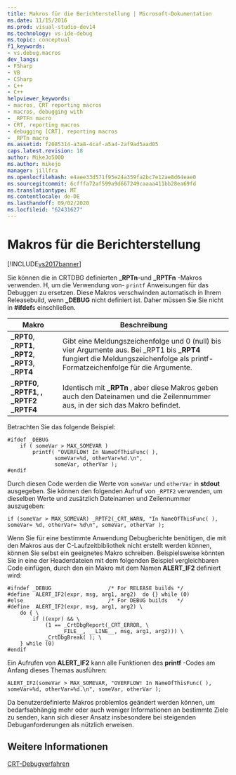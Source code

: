 ```yaml
---
title: Makros für die Berichterstellung | Microsoft-Dokumentation
ms.date: 11/15/2016
ms.prod: visual-studio-dev14
ms.technology: vs-ide-debug
ms.topic: conceptual
f1_keywords:
- vs.debug.macros
dev_langs:
- FSharp
- VB
- CSharp
- C++
- C++
helpviewer_keywords:
- macros, CRT reporting macros
- macros, debugging with
- _RPTFn macro
- CRT, reporting macros
- debugging [CRT], reporting macros
- _RPTn macro
ms.assetid: f2085314-a3a8-4caf-a5a4-2af9ad5aad05
caps.latest.revision: 18
author: MikeJo5000
ms.author: mikejo
manager: jillfra
ms.openlocfilehash: e4aee33d571f95e24a359fa2bc7e12ae8d64eae0
ms.sourcegitcommit: 6cfffa72af599a9d667249caaaa411bb28ea69fd
ms.translationtype: MT
ms.contentlocale: de-DE
ms.lasthandoff: 09/02/2020
ms.locfileid: "62431627"
---
```

# <a name="macros-for-reporting"></a>Makros für die Berichterstellung
[!INCLUDE[vs2017banner](../includes/vs2017banner.md)]

Sie können die in CRTDBG definierten **_RPTn**-und **_RPTFn** -Makros verwenden. H, um die Verwendung von- `printf` Anweisungen für das Debuggen zu ersetzen. Diese Makros verschwinden automatisch in Ihrem Releasebuild, wenn **_DEBUG** nicht definiert ist. Daher müssen Sie Sie nicht in **#ifdef**s einschließen.  
  
|Makro|Beschreibung|  
|-----------|-----------------|  
|**_RPT0**, **_RPT1**, **_RPT2**, **_RPT3**, **_RPT4**|Gibt eine Meldungszeichenfolge und 0 (null) bis vier Argumente aus. Bei _RPT1 bis **_RPT4** fungiert die Meldungszeichenfolge als printf-Formatzeichenfolge für die Argumente.|  
|**_RPTF0**, **_RPTF1**, **, _RPTF2** **_RPTF4**|Identisch mit **_RPTn** , aber diese Makros geben auch den Dateinamen und die Zeilennummer aus, in der sich das Makro befindet.|  
  
 Betrachten Sie das folgende Beispiel:  
  
```  
#ifdef _DEBUG  
    if ( someVar > MAX_SOMEVAR )  
        printf( "OVERFLOW! In NameOfThisFunc( ),  
               someVar=%d, otherVar=%d.\n",  
               someVar, otherVar );  
#endif  
```  
  
 Durch diesen Code werden die Werte von `someVar` und `otherVar` in **stdout** ausgegeben. Sie können den folgenden Aufruf von `_RPTF2` verwenden, um dieselben Werte und zusätzlich Dateinamen und Zeilennummer auszugeben:  
  
```  
if (someVar > MAX_SOMEVAR) _RPTF2(_CRT_WARN, "In NameOfThisFunc( ), someVar= %d, otherVar= %d\n", someVar, otherVar );  
```  
  
 Wenn Sie für eine bestimmte Anwendung Debugberichte benötigen, die mit den Makros aus der C-Laufzeitbibliothek nicht erstellt werden können, können Sie selbst ein geeignetes Makro schreiben. Beispielsweise könnten Sie in eine der Headerdateien mit dem folgenden Beispiel vergleichbaren Code einfügen, durch den ein Makro mit dem Namen **ALERT_IF2** definiert wird:  
  
```  
#ifndef _DEBUG                  /* For RELEASE builds */  
#define  ALERT_IF2(expr, msg, arg1, arg2)  do {} while (0)  
#else                           /* For DEBUG builds   */  
#define  ALERT_IF2(expr, msg, arg1, arg2) \  
    do { \  
        if ((expr) && \  
            (1 == _CrtDbgReport(_CRT_ERROR, \  
                __FILE__, __LINE__, msg, arg1, arg2))) \  
            _CrtDbgBreak( ); \  
    } while (0)  
#endif  
```  
  
 Ein Aufrufen von **ALERT_IF2** kann alle Funktionen des **printf** -Codes am Anfang dieses Themas ausführen:  
  
```  
ALERT_IF2(someVar > MAX_SOMEVAR, "OVERFLOW! In NameOfThisFunc( ),   
someVar=%d, otherVar=%d.\n", someVar, otherVar );  
```  
  
 Da benutzerdefinierte Makros problemlos geändert werden können, um bedarfsabhängig mehr oder auch weniger Informationen an bestimmte Ziele zu senden, kann sich dieser Ansatz insbesondere bei steigenden Debuganforderungen als nützlich erweisen.  
  
## <a name="see-also"></a>Weitere Informationen  
 [CRT-Debugverfahren](../debugger/crt-debugging-techniques.md)
